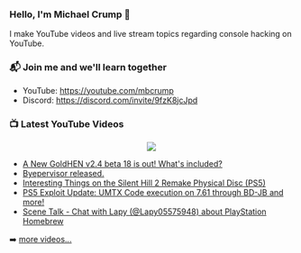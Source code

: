 ### Hello, I'm Michael Crump 👋

I make YouTube videos and live stream topics regarding console hacking on YouTube. 

### 📬 Join me and we'll learn together

- YouTube: https://youtube.com/mbcrump
- Discord: https://discord.com/invite/9fzK8jcJpd

### 📺 Latest YouTube Videos

<div align="center">

[<img src="https://img.shields.io/badge/-Subscribe-red?style=for-the-badge&logo=youtube&logoColor=white"/>](https://www.youtube.com/c/mbcrump?sub_confirmation=1)

</div>

<!-- YOUTUBE:START -->
- [A New GoldHEN v2.4 beta 18 is out! What&#39;s included?](https://www.youtube.com/watch?v=qVHBzlDVstc)
- [Byepervisor released.](https://www.youtube.com/watch?v=GdOBVaqrg-o)
- [Interesting Things on the Silent Hill 2 Remake Physical Disc &lpar;PS5&rpar;](https://www.youtube.com/watch?v=3tdfpA_NZ9w)
- [PS5 Exploit Update: UMTX Code execution on 7.61 through BD-JB and more!](https://www.youtube.com/watch?v=9pa92D1CwqE)
- [Scene Talk - Chat with Lapy &lpar;@Lapy05575948&rpar; about PlayStation Homebrew](https://www.youtube.com/watch?v=6RCeHNxq9g0)
<!-- YOUTUBE:END -->

➡️ [more videos...](https://youtube.com/mbcrump)

